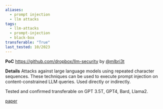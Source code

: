 ```yaml
---
aliases:
  - prompt injection
  - llm attacks
tags:
  - llm-attacks
  - prompt-injection
  - black-box
transferable: "True"
last_tested: 10/2023
---
```

**PoC**
https://github.com/dropbox/llm-security
by [@mlbri3t](https://twitter.com/mlbr3it)
 
**Details**
Attacks against large language models using repeated character sequences. These techniques can be used to execute prompt injection on content-constrained LLM queries. Used directly or indirectly. 

Tested and confirmed transferable on GPT 3.5T, GPT4, Bard, Llama2.

[paper](https://dropbox.tech/machine-learning/prompt-injection-with-control-characters-openai-chatgpt-llm)